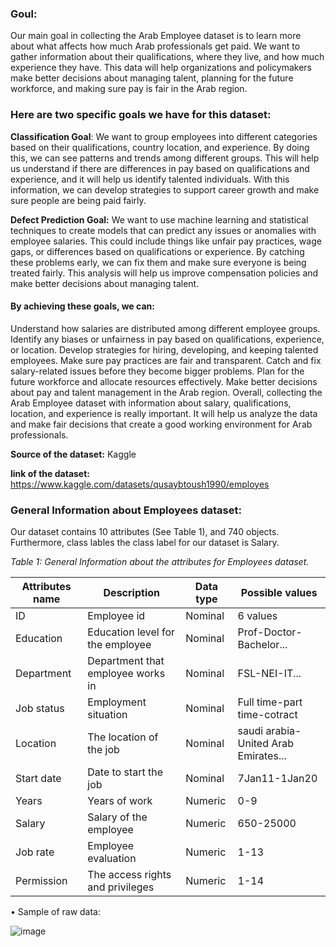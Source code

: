 ### Goul:

Our main goal in collecting the Arab Employee dataset is to learn more about what affects how much Arab professionals get paid. We want to gather information about their qualifications, where they live, and how much experience they have. This data will help organizations and policymakers make better decisions about managing talent, planning for the future workforce, and making sure pay is fair in the Arab region.

### Here are two specific goals we have for this dataset:

**Classification Goal**: We want to group employees into different categories based on their qualifications, country location, and experience. By doing this, we can see patterns and trends among different groups. This will help us understand if there are differences in pay based on qualifications and experience, and it will help us identify talented individuals. With this information, we can develop strategies to support career growth and make sure people are being paid fairly.

**Defect Prediction Goal:** We want to use machine learning and statistical techniques to create models that can predict any issues or anomalies with employee salaries. This could include things like unfair pay practices, wage gaps, or differences based on qualifications or experience. By catching these problems early, we can fix them and make sure everyone is being treated fairly. This analysis will help us improve compensation policies and make better decisions about managing talent.

#### By achieving these goals, we can:

Understand how salaries are distributed among different employee groups. Identify any biases or unfairness in pay based on qualifications, experience, or location. Develop strategies for hiring, developing, and keeping talented employees. Make sure pay practices are fair and transparent. Catch and fix salary-related issues before they become bigger problems. Plan for the future workforce and allocate resources effectively. Make better decisions about pay and talent management in the Arab region. Overall, collecting the Arab Employee dataset with information about salary, qualifications, location, and experience is really important. It will help us analyze the data and make fair decisions that create a good working environment for Arab professionals.

**Source of the dataset:** Kaggle

**link of the dataset:** <https://www.kaggle.com/datasets/qusaybtoush1990/employes>

### General Information about Employees dataset:

Our dataset contains 10 attributes (See Table 1), and 740 objects. Furthermore, class lables the class label for our dataset is Salary.

*Table 1: General Information about the attributes for Employees dataset.*

| **Attributes name** | **Description**                   | **Data type** | **Possible values**                  |
|------------------|-------------------|------------------|------------------|
| ID                  | Employee id                       | Nominal       | 6 values                             |
| Education           | Education level for the employee  | Nominal       | Prof-Doctor-Bachelor\...             |
| Department          | Department that employee works in | Nominal       | FSL-NEI-IT\...                       |
| Job status          | Employment situation              | Nominal       | Full time-part time-cotract          |
| Location            | The location of the job           | Nominal       | saudi arabia-United Arab Emirates... |
| Start date          | Date to start the job             | Nominal       | 7Jan11-1Jan20                        |
| Years               | Years of work                     | Numeric       | 0-9                                  |
| Salary              | Salary of the employee            | Numeric       | 650-25000                            |
| Job rate            | Employee evaluation               | Numeric       | 1-13                                 |
| Permission          | The access rights and privileges  | Numeric       | 1-14                                 |

•	Sample of raw data:

![image](https://github.com/Wissayifmk/Employee-IT326/assets/144927134/78d4e3d9-94b7-43a8-9103-c17cb20f7cde)

